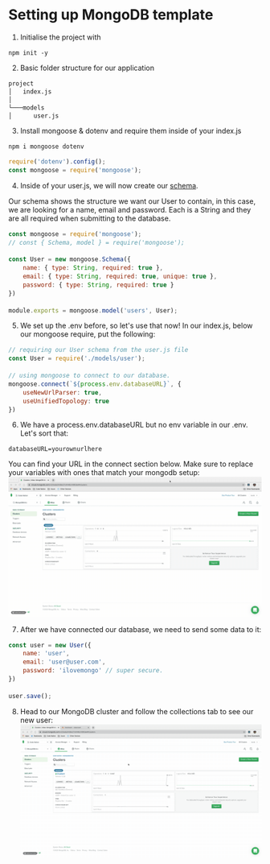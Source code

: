 # Setting up MongoDB template

1. Initialise the project with 
``` 
npm init -y 
```

2. Basic folder structure for our application

```
project
│   index.js
│   
└───models
│      user.js

```

3. Install mongoose & dotenv and require them inside of your index.js
```
npm i mongoose dotenv
```
``` javascript 
require('dotenv').config();
const mongoose = require('mongoose');
```
4. Inside of your user.js, we will now create our [schema](https://mongoosejs.com/docs/guide.html). 

Our schema shows the structure we want our User to contain, in this case, we are looking for a name, email and password. Each is a String and they are all required when submitting to the database.
```javascript
const mongoose = require('mongoose');
// const { Schema, model } = require('mongoose');

const User = new mongoose.Schema({
    name: { type: String, required: true },
    email: { type: String, required: true, unique: true },
    password: { type: String, required: true }
})

module.exports = mongoose.model('users', User);
```
5. We set up the .env before, so let's use that now! In our index.js, below our mongoose require, put the following: 
```javascript
// requiring our User schema from the user.js file
const User = require('./models/user');

// using mongoose to connect to our database. 
mongoose.connect(`${process.env.databaseURL}`, {
    useNewUrlParser: true,
    useUnifiedTopology: true
})
```
6. We have a process.env.databaseURL but no env variable in our .env. Let's sort that:

```
databaseURL=yourownurlhere
```
You can find your URL in the connect section below. Make sure to replace your <username><password><dbname> variables with ones that match your mongodb setup:
![databaseURL](./gifs/databaseurl.gif)

7. After we have connected our database, we need to send some data to it: 
```javascript
const user = new User({
    name: 'user',
    email: 'user@user.com',
    password: 'ilovemongo' // super secure.
})

user.save();
```

8. Head to our MongoDB cluster and follow the collections tab to see our new user:
![collection](./gifs/collection.gif)